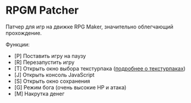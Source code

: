 # RPGM Patcher
Патчер для игр на движке RPG Maker, значительно облегчающий прохождение.

Функции:
- [P] Поставить игру на паузу
- [R] Перезапустить игру
- [T] Открыть окно выбора текстурпака ([подробнее о текстурпаках](https://nekit270ch.github.io/rpgm_patcher/texturepacks.md))
- [J] Открыть консоль JavaScript
- [S] Открыть окно сохранения
- [G] Режим бога (очень высокие HP и атака)
- [M] Накрутка денег
